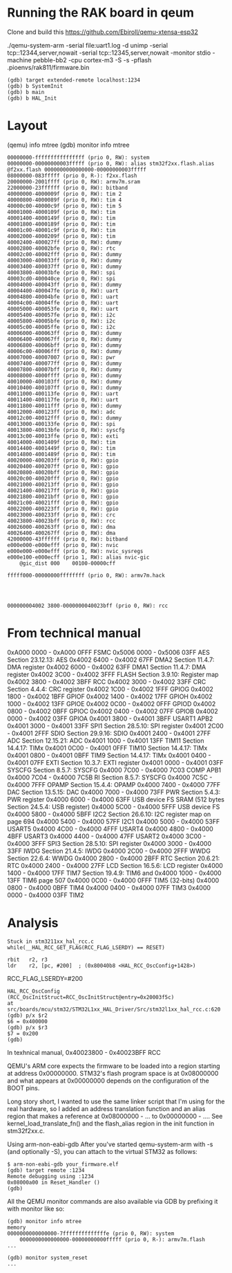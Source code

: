 # Running the RAK board in qeum
Clone and build this
https://github.com/Ebiroll/qemu-xtensa-esp32


./qemu-system-arm   -serial file:uart1.log  -d unimp  -serial tcp::12344,server,nowait -serial tcp::12345,server,nowait -monitor stdio -machine pebble-bb2  -cpu cortex-m3
 -S -s  -pflash .pioenvs/rak811/firmware.bin




    (gdb) target extended-remote localhost:1234
    (gdb) b SystemInit
    (gdb) b main
    (gdb) b HAL_Init



# Layout

   (qemu) info mtree
   (gdb) monitor info mtree


    00000000-ffffffffffffffff (prio 0, RW): system
    00000000-00000000003fffff (prio 0, RW): alias stm32f2xx.flash.alias @f2xx.flash 0000000000000000-00000000003fffff
    08000000-083fffff (prio 0, R-): f2xx.flash
    20000000-2001ffff (prio 0, RW): armv7m.sram
    22000000-23ffffff (prio 0, RW): bitband
    40000000-4000009f (prio 0, RW): tim 2
    40000800-4000089f (prio 0, RW): tim 4
    40000c00-40000c9f (prio 0, RW): tim 5
    40001000-4000109f (prio 0, RW): tim
    40001400-4000149f (prio 0, RW): tim
    40001800-4000189f (prio 0, RW): tim
    40001c00-40001c9f (prio 0, RW): tim
    40002000-4000209f (prio 0, RW): tim
    40002400-400027ff (prio 0, RW): dummy
    40002800-40002bfe (prio 0, RW): rtc
    40002c00-40002fff (prio 0, RW): dummy
    40003000-400033ff (prio 0, RW): dummy
    40003400-400037ff (prio 0, RW): dummy
    40003800-40003bfe (prio 0, RW): spi
    40003cd0-400040ce (prio 0, RW): spi
    40004000-400043ff (prio 0, RW): dummy
    40004400-400047fe (prio 0, RW): uart
    40004800-40004bfe (prio 0, RW): uart
    40004c00-40004ffe (prio 0, RW): uart
    40005000-400053fe (prio 0, RW): uart
    40005400-400057fe (prio 0, RW): i2c
    40005800-40005bfe (prio 0, RW): i2c
    40005c00-40005ffe (prio 0, RW): i2c
    40006000-400063ff (prio 0, RW): dummy
    40006400-400067ff (prio 0, RW): dummy
    40006800-40006bff (prio 0, RW): dummy
    40006c00-40006fff (prio 0, RW): dummy
    40007000-40007007 (prio 0, RW): pwr
    40007400-400077ff (prio 0, RW): dummy
    40007800-40007bff (prio 0, RW): dummy
    40008000-4000ffff (prio 0, RW): dummy
    40010000-400103ff (prio 0, RW): dummy
    40010400-400107ff (prio 0, RW): dummy
    40011000-400113fe (prio 0, RW): uart
    40011400-400117fe (prio 0, RW): uart
    40011800-40011fff (prio 0, RW): dummy
    40012000-400123ff (prio 0, RW): adc
    40012c00-40012fff (prio 0, RW): dummy
    40013000-400133fe (prio 0, RW): spi
    40013800-40013bfe (prio 0, RW): syscfg
    40013c00-40013ffe (prio 0, RW): exti
    40014000-4001409f (prio 0, RW): tim
    40014400-4001449f (prio 0, RW): tim
    40014800-4001489f (prio 0, RW): tim
    40020000-400203ff (prio 0, RW): gpio
    40020400-400207ff (prio 0, RW): gpio
    40020800-40020bff (prio 0, RW): gpio
    40020c00-40020fff (prio 0, RW): gpio
    40021000-400213ff (prio 0, RW): gpio
    40021400-400217ff (prio 0, RW): gpio
    40021800-40021bff (prio 0, RW): gpio
    40021c00-40021fff (prio 0, RW): gpio
    40022000-400223ff (prio 0, RW): gpio
    40023000-400233ff (prio 0, RW): crc
    40023800-40023bff (prio 0, RW): rcc
    40026000-400263ff (prio 0, RW): dma
    40026400-400267ff (prio 0, RW): dma
    42000000-43ffffff (prio 0, RW): bitband
    e000e000-e000efff (prio 0, RW): nvic
    e000e000-e000efff (prio 0, RW): nvic_sysregs
    e000e100-e000ecff (prio 1, RW): alias nvic-gic 
        @gic_dist 000    00100-00000cff

    fffff000-00000000ffffffff (prio 0, RW): armv7m.hack




    000000004002 3800-0000000040023bff (prio 0, RW): rcc



# From technical manual

0xA000 0000 - 0xA000 0FFF FSMC
0x5006 0000 - 0x5006 03FF AES Section 23.12.13: AES
0x4002 6400 - 0x4002 67FF DMA2 Section 11.4.7: DMA register
0x4002 6000 - 0x4002 63FF DMA1 Section 11.4.7: DMA register
0x4002 3C00 - 0x4002 3FFF FLASH Section 3.9.10: Register map
0x4002 3800 - 0x4002 3BFF RCC 
0x4002 3000 - 0x4002 33FF CRC Section 4.4.4: CRC register
0x4002 1C00 - 0x4002 1FFF GPIOG
0x4002 1800 - 0x4002 1BFF GPIOF
0x4002 1400 - 0x4002 17FF GPIOH
0x4002 1000 - 0x4002 13FF GPIOE
0x4002 0C00 - 0x4002 0FFF GPIOD
0x4002 0800 - 0x4002 0BFF GPIOC
0x4002 0400 - 0x4002 07FF GPIOB
0x4002 0000 - 0x4002 03FF GPIOA
0x4001 3800 - 0x4001 3BFF USART1 APB2
0x4001 3000 - 0x4001 33FF SPI1 Section 28.5.10: SPI register
0x4001 2C00 - 0x4001 2FFF SDIO Section 29.9.16: SDIO
0x4001 2400 - 0x4001 27FF ADC Section 12.15.21: ADC
0x4001 1000 - 0x4001 13FF TIM11 Section 14.4.17: TIMx
0x4001 0C00 - 0x4001 0FFF TIM10 Section 14.4.17: TIMx
0x4001 0800 - 0x4001 0BFF TIM9 Section 14.4.17: TIMx
0x4001 0400 - 0x4001 07FF EXTI Section 10.3.7: EXTI register
0x4001 0000 - 0x4001 03FF SYSCFG Section 8.5.7: SYSCFG
0x4000 7C00 - 0x4000 7C03 COMP APB1
0x4000 7C04 - 0x4000 7C5B RI Section 8.5.7: SYSCFG
0x4000 7C5C - 0x4000 7FFF OPAMP Section 15.4.4: OPAMP
0x4000 7400 - 0x4000 77FF DAC Section 13.5.15: DAC
0x4000 7000 - 0x4000 73FF PWR Section 5.4.3: PWR register
0x4000 6000 - 0x4000 63FF USB device FS SRAM (512 bytes Section 24.5.4: USB register)
0x4000 5C00 - 0x4000 5FFF USB device FS
0x4000 5800 - 0x4000 5BFF I2C2 Section 26.6.10: I2C register
map on page 694 0x4000 5400 - 0x4000 57FF I2C1
0x4000 5000 - 0x4000 53FF USART5
0x4000 4C00 - 0x4000 4FFF USART4
0x4000 4800 - 0x4000 4BFF USART3
0x4000 4400 - 0x4000 47FF USART2
0x4000 3C00 - 0x4000 3FFF SPI3 Section 28.5.10: SPI register
0x4000 3000 - 0x4000 33FF IWDG Section 21.4.5: IWDG
0x4000 2C00 - 0x4000 2FFF WWDG Section 22.6.4: WWDG
0x4000 2800 - 0x4000 2BFF RTC Section 20.6.21: RTC
0x4000 2400 - 0x4000 27FF LCD Section 16.5.6: LCD register
0x4000 1400 - 0x4000 17FF TIM7 Section 19.4.9: TIM6 and
0x4000 1000 - 0x4000 13FF TIM6 page 507
0x4000 0C00 - 0x4000 0FFF TIM5 (32-bits)
0x4000 0800 - 0x4000 0BFF TIM4
0x4000 0400 - 0x4000 07FF TIM3
0x4000 0000 - 0x4000 03FF TIM2



# Analysis

    Stuck in stm3211xx_hal_rcc.c
    while(__HAL_RCC_GET_FLAG(RCC_FLAG_LSERDY) == RESET)              

    rbit   r2, r3 
    ldr    r2, [pc, #200]  ; (0x80040b8 <HAL_RCC_OscConfig+1428>) 
RCC_FLAG_LSERDY=#200


    HAL_RCC_OscConfig (RCC_OscInitStruct=RCC_OscInitStruct@entry=0x20003f5c)
    at src/boards/mcu/stm32/STM32L1xx_HAL_Driver/Src/stm32l1xx_hal_rcc.c:620
    (gdb) p/x $r2
    $6 = 0x400000
    (gdb) p/x $r3
    $7 = 0x200
    (gdb)
 

In texhnical manual, 
    0x40023800 - 0x40023BFF    RCC

 
QEMU's ARM core expects the firmware to be loaded into a region starting at address 0x00000000. STM32's flash program space is at 0x08000000 and what appears at 0x00000000 depends on the configuration of the BOOT pins.

Long story short, I wanted to use the same linker script that I'm using for the real hardware, so I added an address translation function and an alias region that makes a reference at 0x08000000 - ... to 0x00000000 - .... See kernel_load_translate_fn() and the flash_alias region in the init function in stm32f2xx.c.

Using arm-non-eabi-gdb
After you've started qemu-system-arm with -s (and optionally -S), you can attach to the virtual STM32 as follows:

    $ arm-non-eabi-gdb your_firmware.elf
    (gdb) target remote :1234
	Remote debugging using :1234
	0x08000a00 in Reset_Handler ()
	(gdb) 
All the QEMU monitor commands are also available via GDB by prefixing it with monitor like so:

	(gdb) monitor info mtree
	memory
	0000000000000000-7ffffffffffffffe (prio 0, RW): system
        0000000000000000-00000000000fffff (prio 0, R-): armv7m.flash
	...
	
	(gdb) monitor system_reset
	...